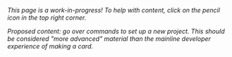 _This page is a work-in-progress! To help with content, click on the pencil icon in the top right corner._

_Proposed content: go over commands to set up a new project. This should be considered "more advanced" material than the mainline developer experience of making a card._